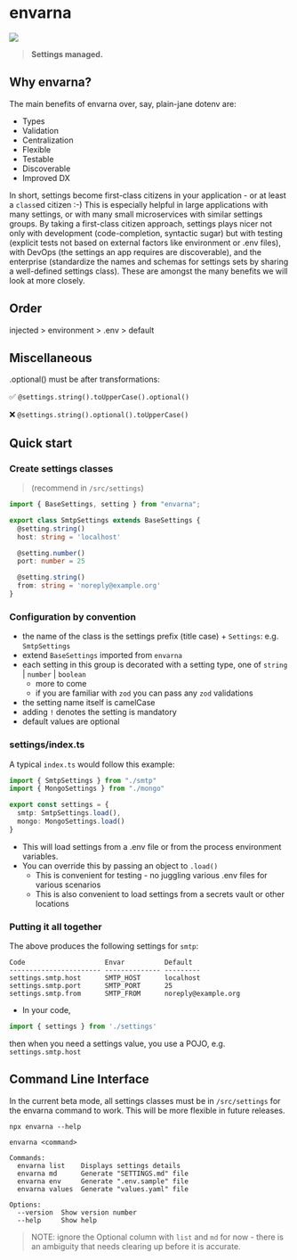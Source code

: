 # envarna

![](https://www.pointw.com/img/envarna-logo.svg)

> **Settings managed.**  

## Why envarna?
The main benefits of envarna over, say, plain-jane dotenv are:

* Types
* Validation
* Centralization
* Flexible
* Testable
* Discoverable
* Improved DX

In short, settings become first-class citizens in your application - or at least a `class`ed citizen :-)   This is especially helpful in large applications with many settings, or with many small microservices with similar settings groups.  By taking a first-class citizen approach, settings plays nicer not only with development (code-completion, syntactic sugar) but with testing (explicit tests not based on external factors like environment or .env files), with DevOps (the settings an app requires are discoverable), and the enterprise (standardize the names and schemas for settings sets by sharing a well-defined settings class).  These are amongst the many benefits we will look at more closely.

## Order

injected > environment > .env > default

## Miscellaneous

.optional() must be after transformations:

✅	`@settings.string().toUpperCase().optional()`

❌	`@settings.string().optional().toUpperCase()`





## Quick start

### Create settings classes
> (recommend in `/src/settings`)

```Typescript
import { BaseSettings, setting } from "envarna";

export class SmtpSettings extends BaseSettings {
  @setting.string()
  host: string = 'localhost'

  @setting.number()
  port: number = 25

  @setting.string()
  from: string = 'noreply@example.org'
}

```

### Configuration by convention
* the name of the class is the settings prefix (title case) + `Settings`: e.g. `SmtpSettings`
* extend `BaseSettings` imported from `envarna`
* each setting in this group is decorated with a setting type, one of `string` | `number` | `boolean` 
    * more to come
    * if you are familiar with `zod` you can pass any `zod` validations
* the setting name itself is camelCase
* adding `!` denotes the setting is mandatory
* default values are optional


### settings/index.ts
A typical `index.ts` would follow this example:

```Typescript
import { SmtpSettings } from "./smtp"
import { MongoSettings } from "./mongo"

export const settings = {
  smtp: SmtpSettings.load(),
  mongo: MongoSettings.load()  
}
```

* This will load settings from a .env file or from the process environment variables.  
* You can override this by passing an object to `.load()`
    * This is convenient for testing - no juggling various .env files for various scenarios
    * This is also convenient to load settings from a secrets vault or other locations

### Putting it all together

The above produces the following settings for `smtp`:

```plaintext
Code                    Envar          Default
----------------------- -------------- ---------
settings.smtp.host      SMTP_HOST      localhost
settings.smtp.port      SMTP_PORT      25
settings.smtp.from      SMTP_FROM      noreply@example.org
```

* In your code,
```Typescript
import { settings } from './settings'
````
then when you need a settings value, you use a POJO, e.g. `settings.smtp.host`


## Command Line Interface

In the current beta mode, all settings classes must be in `/src/settings` for the envarna command to work.  This will be more flexible in future releases.

`npx envarna --help`

```plaintext
envarna <command>

Commands:
  envarna list    Displays settings details
  envarna md      Generate "SETTINGS.md" file
  envarna env     Generate ".env.sample" file
  envarna values  Generate "values.yaml" file

Options:
  --version  Show version number
  --help     Show help

```

> NOTE: ignore the Optional column with `list` and `md` for now - there is an ambiguity that needs clearing up before it is accurate.